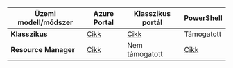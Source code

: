 | **Üzemi modell/módszer** | **Azure Portal** | **Klasszikus portál** | **PowerShell** |
| --- | --- | --- | --- |
| **Klasszikus** |[Cikk](../articles/vpn-gateway/vpn-gateway-howto-point-to-site-classic-azure-portal.md) |[Cikk](../articles/vpn-gateway/vpn-gateway-point-to-site-create.md) |Támogatott |
| **Resource Manager** |[Cikk](../articles/vpn-gateway/vpn-gateway-howto-point-to-site-resource-manager-portal.md) |Nem támogatott |[Cikk](../articles/vpn-gateway/vpn-gateway-howto-point-to-site-rm-ps.md) |



<!--HONumber=Nov16_HO2-->


